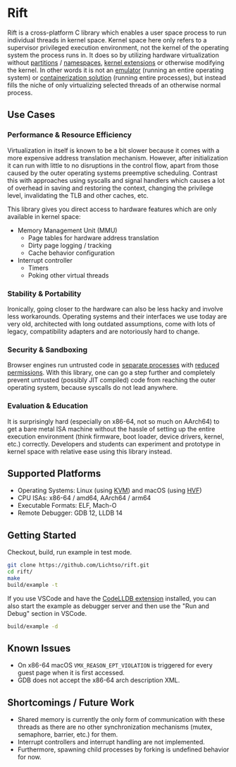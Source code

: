 # Rift
Rift is a cross-platform C library which enables a user space process to run individual threads in kernel space.
Kernel space here only refers to a supervisor privileged execution environment, not the kernel of the operating system the process runs in. 
It does so by utilizing hardware virtualization without [partitions](https://en.wikipedia.org/wiki/OS-level_virtualization) / [namespaces](https://en.wikipedia.org/wiki/Linux_namespaces), [kernel extensions](https://en.wikipedia.org/wiki/Loadable_kernel_module) or otherwise modifying the kernel.
In other words it is not an [emulator](https://en.wikipedia.org/wiki/System_virtual_machine) (running an entire operating system) or [containerization solution](https://en.wikipedia.org/wiki/Containerization_(computing)) (running entire processes),
but instead fills the niche of only virtualizing selected threads of an otherwise normal process.

## Use Cases

### Performance & Resource Efficiency
Virtualization in itself is known to be a bit slower because it comes with a more expensive address translation mechanism.
However, after initialization it can run with little to no disruptions in the control flow, apart from those caused by the outer operating systems preemptive scheduling.
Contrast this with approaches using syscalls and signal handlers which causes a lot of overhead in saving and restoring the context, changing the privilege level, invalidating the TLB and other caches, etc.

This library gives you direct access to hardware features which are only available in kernel space:
- Memory Management Unit (MMU) 
    - Page tables for hardware address translation
    - Dirty page logging / tracking
    - Cache behavior configuration
- Interrupt controller
    - Timers
    - Poking other virtual threads

### Stability & Portability
Ironically, going closer to the hardware can also be less hacky and involve less workarounds.
Operating systems and their interfaces we use today are very old, architected with long outdated assumptions, come with lots of legacy, compatibility adapters and are notoriously hard to change.

### Security & Sandboxing
Browser engines run untrusted code in [separate processes](https://blogs.windows.com/msedgedev/2020/09/30/microsoft-edge-multi-process-architecture/) with [reduced permissions](https://en.wikipedia.org/wiki/Seccomp).
With this library, one can go a step further and completely prevent untrusted (possibly JIT compiled) code from reaching the outer operating system, because syscalls do not lead anywhere.

### Evaluation & Education
It is surprisingly hard (especially on x86-64, not so much on AArch64) to get a bare metal ISA machine without the hassle of setting up the entire execution environment (think firmware, boot loader, device drivers, kernel, etc.) correctly. Developers and students can experiment and prototype in kernel space with relative ease using this library instead.

## Supported Platforms
- Operating Systems: Linux (using [KVM](https://www.kernel.org/doc/Documentation/virtual/kvm/api.txt)) and macOS (using [HVF](https://developer.apple.com/documentation/hypervisor))
- CPU ISAs: x86-64 / amd64, AArch64 / arm64
- Executable Formats: ELF, Mach-O
- Remote Debugger: GDB 12, LLDB 14

## Getting Started
Checkout, build, run example in test mode.
```bash
git clone https://github.com/Lichtso/rift.git
cd rift/
make
build/example -t
```

If you use VSCode and have the [CodeLLDB extension](https://marketplace.visualstudio.com/items?itemName=vadimcn.vscode-lldb) installed,
you can also start the example as debugger server and then use the "Run and Debug" section in VSCode.
```bash
build/example -d
```

## Known Issues
- On x86-64 macOS `VMX_REASON_EPT_VIOLATION` is triggered for every guest page when it is first accessed.
- GDB does not accept the x86-64 arch description XML.

## Shortcomings / Future Work
- Shared memory is currently the only form of communication with these threads as there are no other synchronization mechanisms (mutex, semaphore, barrier, etc.) for them.
- Interrupt controllers and interrupt handling are not implemented.
- Furthermore, spawning child processes by forking is undefined behavior for now.
